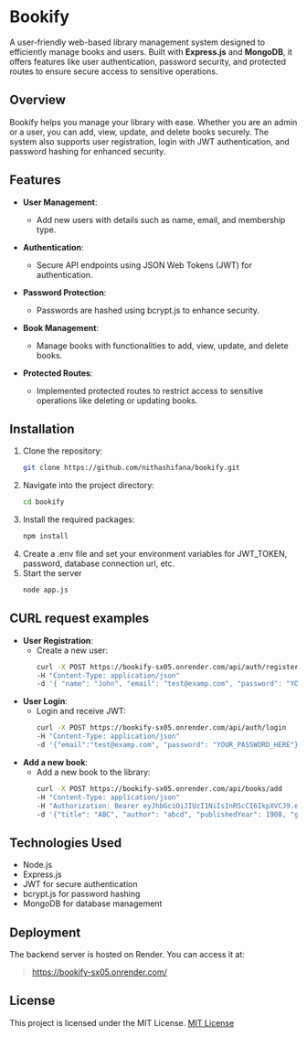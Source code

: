 # Bookify

A user-friendly web-based library management system designed to efficiently manage books and users. Built with **Express.js** and **MongoDB**, it offers features like user authentication, password security, and protected routes to ensure secure access to sensitive operations.

## Overview

Bookify helps you manage your library with ease. Whether you are an admin or a user, you can add, view, update, and delete books securely. The system also supports user registration, login with JWT authentication, and password hashing for enhanced security.

## Features

- **User Management**:
  - Add new users with details such as name, email, and membership type.
  
- **Authentication**:
  - Secure API endpoints using JSON Web Tokens (JWT) for authentication.
  
- **Password Protection**:
  - Passwords are hashed using bcrypt.js to enhance security.
  
- **Book Management**:
  - Manage books with functionalities to add, view, update, and delete books.
  
- **Protected Routes**:
  - Implemented protected routes to restrict access to sensitive operations like deleting or updating books.

## Installation

1. Clone the repository:
   ```bash
   git clone https://github.com/nithashifana/bookify.git
   ```
2. Navigate into the project directory:
   ```bash
   cd bookify
   ```
3. Install the required packages:
   ```bash
   npm install
   ```
4. Create a .env file and set your environment variables for JWT_TOKEN, password, database connection url, etc.
5. Start the server
   ```bash
   node app.js
   ```
## CURL request examples
- **User Registration**:
  - Create a new user:
    ```bash
    curl -X POST https://bookify-sx05.onrender.com/api/auth/register
    -H "Content-Type: application/json"
    -d '{ "name": "John", "email": "test@examp.com", "password": "YOUR_PASSWORD_HERE", "membershipType": "Regular" }'
    ```
- **User Login**:
  - Login and receive JWT:
    ```bash
    curl -X POST https://bookify-sx05.onrender.com/api/auth/login
    -H "Content-Type: application/json"
    -d '{"email":"test@examp.com", "password": "YOUR_PASSWORD_HERE"}'
    ```
- **Add a new book**:
  - Add a new book to the library:
    ```bash
    curl -X POST https://bookify-sx05.onrender.com/api/books/add
    -H "Content-Type: application/json"
    -H "Authorization: Bearer eyJhbGciOiJIUzI1NiIsInR5cCI6IkpXVCJ9.eyJpZCI6IjY3NTVkNGExMDZmMDEyM2ZmNGY3MzVkOSIsImlhdCI6MTczMzY3ODI1MCwiZXhwIjoxNzMzNjgxODUwfQ.YzE2bOjWrWyta20Fxv4dFpZTnuvrBVrPPluWfby1E9Y"
    -d '{"title": "ABC", "author": "abcd", "publishedYear": 1908, "genre": "Mystry", "availableCopies": 5}'
    ```
  

## Technologies Used
- Node.js
- Express.js
- JWT for secure authentication
- bcrypt.js for password hashing
- MongoDB for database management
  
## Deployment
The backend server is hosted on Render. You can access it at:
> https://bookify-sx05.onrender.com/

## License
This project is licensed under the MIT License.
[MIT License](LICENSE)

